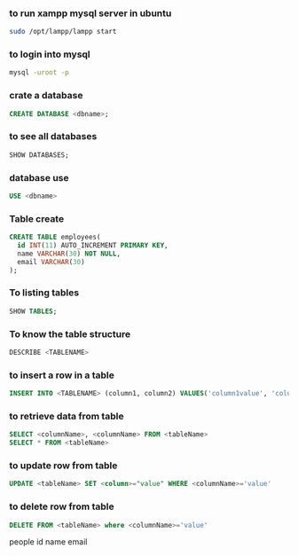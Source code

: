 ### to run xampp mysql server in ubuntu
~~~bash
sudo /opt/lampp/lampp start
~~~

### to login into mysql
~~~bash
mysql -uroot -p
~~~

### crate a database
~~~sql
CREATE DATABASE <dbname>;
~~~
### to see all databases
~~~sql
SHOW DATABASES;
~~~
### database use  
~~~sql
USE <dbname>
~~~

### Table create
~~~sql
CREATE TABLE employees(
  id INT(11) AUTO_INCREMENT PRIMARY KEY,
  name VARCHAR(30) NOT NULL,
  email VARCHAR(30)
);
~~~

### To listing tables
~~~sql
SHOW TABLES;
~~~

### To know the table structure
~~~sql
DESCRIBE <TABLENAME>
~~~

### to insert a row in a table
~~~sql
INSERT INTO <TABLENAME> (column1, column2) VALUES('column1value', 'column2value');
~~~

### to retrieve data from table

~~~sql
SELECT <columnName>, <columnName> FROM <tableName>
SELECT * FROM <tableName>
~~~

### to update row from table
~~~sql
UPDATE <tableName> SET <column>="value" WHERE <columnName>='value'
~~~
### to delete row from table
~~~sql
DELETE FROM <tableName> where <columnName>='value'
~~~

people 
id name email